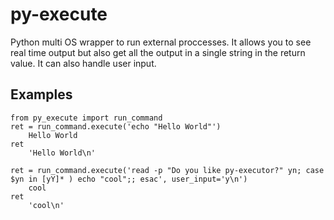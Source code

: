 py-execute
==========

Python multi OS wrapper to run external proccesses. It allows you to see real time output but also get all the output in a single string in the return value.
It can also handle user input.

Examples
--------

    from py_execute import run_command
    ret = run_command.execute('echo "Hello World"')
        Hello World
    ret
        'Hello World\n'

    ret = run_command.execute('read -p "Do you like py-executor?" yn; case $yn in [yY]* ) echo "cool";; esac', user_input='y\n')
        cool
    ret
        'cool\n'